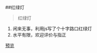 ##红绿灯
> 红绿灯

1. 闲来无事，利用js写了个十字路口红绿灯
2. 水平有限，欢迎评价与指正

[预览](https://rawgit.com/Yangfan2016/PersonalWorks/master/webapp/%E7%BA%A2%E7%BB%BF%E7%81%AF/%E7%BA%A2%E7%BB%BF%E7%81%AF.html)
